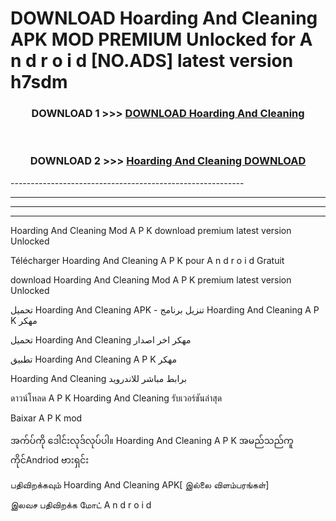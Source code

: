 # DOWNLOAD Hoarding And Cleaning  APK MOD PREMIUM Unlocked for A n d r o i d [NO.ADS] latest version h7sdm 



<div align="center">

<h3>DOWNLOAD 1 >>> <a href="https://getmod2.web.app/?judul=Hoarding And Cleaning ">DOWNLOAD Hoarding And Cleaning </a></h3><br>

<h3>DOWNLOAD 2 >>> <a href="https://getmod2.web.app/?judul=Hoarding And Cleaning ">Hoarding And Cleaning  DOWNLOAD </a></h3>

</div>
----------------------------------------------------------

----------------------------------------------------------

----------------------------------------------------------

----------------------------------------------------------

Hoarding And Cleaning  Mod A P K download premium latest version Unlocked

Télécharger Hoarding And Cleaning  A P K pour A n d r o i d Gratuit

download Hoarding And Cleaning  Mod A P K premium latest version Unlocked

تحميل Hoarding And Cleaning  APK - تنزيل برنامج Hoarding And Cleaning  A P K مهكر

تحميل Hoarding And Cleaning  مهكر اخر اصدار

تطبيق Hoarding And Cleaning  A P K مهكر

Hoarding And Cleaning  برابط مباشر للاندرويد

ดาวน์โหลด A P K Hoarding And Cleaning  รับเวอร์ชันล่าสุด

Baixar A P K mod

အက်ပ်ကို ဒေါင်းလုဒ်လုပ်ပါ။ Hoarding And Cleaning  A P K အမည်သည်ကူကိုင်Andriod ဗားရှင်း

பதிவிறக்கவும் Hoarding And Cleaning  APK[ இல்லை விளம்பரங்கள்] 
 
இலவச பதிவிறக்க மோட் A n d r o i d



